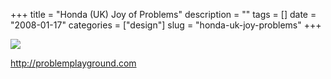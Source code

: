 +++
title = "Honda (UK) Joy of Problems"
description = ""
tags = []
date = "2008-01-17"
categories = ["design"]
slug = "honda-uk-joy-problems"
+++


 

  <div id="screens-thumbs" class="clearfix">
    <div class="txt-center" id="design-submission"><a href="http://problemplayground.com/"><img id='bluga-thumbnail-1123' class='bluga-thumbnail large' src='/media/bluga/
wt47f2821371bfb_0.jpg'/></a></div>  
  </div>   
<p><a href="http://problemplayground.com/">http://problemplayground.com</a></p>




